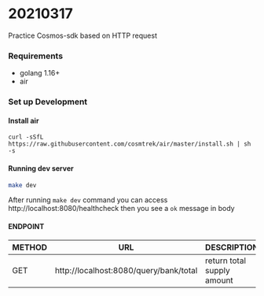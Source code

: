 # 20210317
Practice Cosmos-sdk based on HTTP request

### Requirements
* golang 1.16+
* air

### Set up Development

#### Install air
```
curl -sSfL https://raw.githubusercontent.com/cosmtrek/air/master/install.sh | sh -s
```
#### Running dev server
```bash
make dev
```
After running `make dev` command you can access http://localhost:8080/healthcheck then you see a `ok` message in body


#### ENDPOINT

| METHOD | URL | DESCRIPTION |
| -------- | --- | ----------- |
| GET | http://localhost:8080/query/bank/total | return total supply amount |
